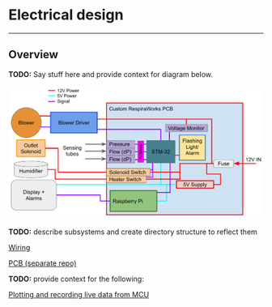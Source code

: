 # Electrical design

-------------

## Overview
**TODO:** Say stuff here and provide context for diagram below.

![Diagram](assets/electrical-circuit-diagram.png)

**TODO:** describe subsystems and create directory structure to reflect them

[Wiring](wiring.md)

[PCB (separate repo)](https://github.com/RespiraWorks/pcbreathe)


**TODO:** provide context for the following:

[Plotting and recording live data from MCU](data-from-mcu.md)
